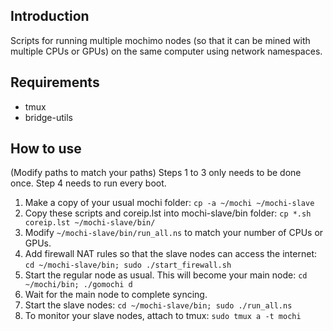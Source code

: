 ## Introduction ##
Scripts for running multiple mochimo nodes (so that it can be mined with multiple CPUs or GPUs) on the same computer using network namespaces.

## Requirements ##
* tmux
* bridge-utils

## How to use ##
(Modify paths to match your paths)
Steps 1 to 3 only needs to be done once.
Step 4 needs to run every boot.
1. Make a copy of your usual mochi folder: `cp -a ~/mochi ~/mochi-slave`
2. Copy these scripts and coreip.lst into mochi-slave/bin folder: `cp *.sh coreip.lst ~/mochi-slave/bin/`
3. Modify `~/mochi-slave/bin/run_all.ns` to match your number of CPUs or GPUs.
4. Add firewall NAT rules so that the slave nodes can access the internet: `cd ~/mochi-slave/bin; sudo ./start_firewall.sh`
5. Start the regular node as usual. This will become your main node: `cd ~/mochi/bin; ./gomochi d`
6. Wait for the main node to complete syncing.
7. Start the slave nodes: `cd ~/mochi-slave/bin; sudo ./run_all.ns`
8. To monitor your slave nodes, attach to tmux: `sudo tmux a -t mochi`

